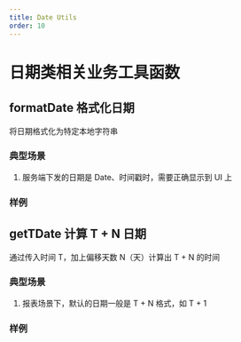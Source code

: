 ```yaml
---
title: Date Utils
order: 10
---
```


# 日期类相关业务工具函数

## formatDate 格式化日期

将日期格式化为特定本地字符串

### 典型场景

1. 服务端下发的日期是 Date、时间戳时，需要正确显示到 UI 上

### 样例

<demo react="./dateUtils/FormatDate_1.tsx" />

## getTDate 计算 T + N 日期

通过传入时间 T，加上偏移天数 N（天）计算出 T + N 的时间

### 典型场景

1. 报表场景下，默认的日期一般是 T + N 格式，如 T + 1

### 样例

<demo react="./dateUtils/GetTDate_1.tsx" />
